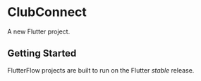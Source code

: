 # ClubConnect

A new Flutter project.

## Getting Started

FlutterFlow projects are built to run on the Flutter _stable_ release.
